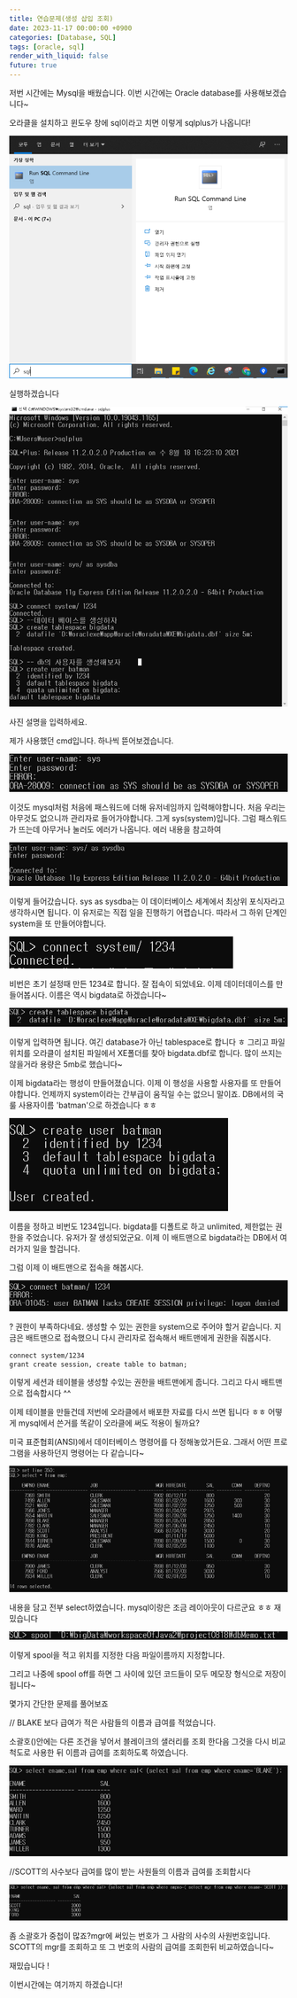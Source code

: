 ```yaml
---
title: 연습문제(생성 삽입 조회)
date: 2023-11-17 00:00:00 +0900
categories: [Database, SQL]
tags: [oracle, sql]
render_with_liquid: false
future: true
---
```


저번 시간에는 Mysql을 배웠습니다. 이번 시간에는 Oracle database를 사용해보겠습니다~

오라클을 설치하고 윈도우 창에 sql이라고 치면 이렇게 sqlplus가 나옵니다!

![Desktop View](/assets/img/Database/SQL/Practice1-Insert-Create-Select/1.png)

실행하겠습니다

![Desktop View](/assets/img/Database/SQL/Practice1-Insert-Create-Select/2.png)

사진 설명을 입력하세요.

제가 사용했던 cmd입니다. 하나씩 뜯어보겠습니다.

![Desktop View](/assets/img/Database/SQL/Practice1-Insert-Create-Select/3.png)

이것도 mysql처럼 처음에 패스워드에 더해 유저네임까지 입력해야합니다. 처음 우리는 아무것도 없으니까 관리자로 들어가야합니다. 그게 sys(system)입니다. 그럼 패스워드가 뜨는데 아무거나 눌러도 에러가 나옵니다. 에러 내용을 참고하여

![Desktop View](/assets/img/Database/SQL/Practice1-Insert-Create-Select/4.png)

이렇게 들어갔습니다. sys as sysdba는 이 데이터베이스 세계에서 최상위 포식자라고 생각하시면 됩니다. 이 유저로는 직접 일을 진행하기 어렵습니다. 따라서 그 하위 단계인 system을 또 만들어야합니다.

![Desktop View](/assets/img/Database/SQL/Practice1-Insert-Create-Select/5.png)

비번은 초기 설정때 만든 1234로 합니다. 잘 접속이 되었네요. 이제 데이터데이스를 만들어봅시다. 이름은 역시 bigdata로 하겠습니다~

![Desktop View](/assets/img/Database/SQL/Practice1-Insert-Create-Select/6.png)

이렇게 입력하면 됩니다. 여긴 database가 아닌 tablespace로 합니다 ㅎ 그리고 파일 위치를 오라클이 설치된 파일에서 XE폴더를 찾아 bigdata.dbf로 합니다. 많이 쓰지는 않을거라 용량은 5mb로 했습니다~

이제 bigdata라는 행성이 만들어졌습니다. 이제 이 행성을 사용할 사용자를 또 만들어야합니다. 언제까지 system이라는 간부급이 움직일 수는 없으니 말이죠. DB에서의 국룰 사용자이름 'batman'으로 하겠습니다 ㅎㅎ

![Desktop View](/assets/img/Database/SQL/Practice1-Insert-Create-Select/7.png)

이름을 정하고 비번도 1234입니다. bigdata를 디폴트로 하고 unlimited, 제한없는 권한을 주었습니다. 유저가 잘 생성되었군요. 이제 이 배트맨으로 bigdata라는 DB에서 여러가지 일을 할겁니다.

그럼 이제 이 배트맨으로 접속을 해봅시다.

![Desktop View](/assets/img/Database/SQL/Practice1-Insert-Create-Select/8.png)

? 권한이 부족하다네요. 생성할 수 있는 권한을 system으로 주어야 할거 같습니다. 지금은 배트맨으로 접속했으니 다시 관리자로 접속해서 배트맨에게 권한을 줘봅시다.

```
connect system/1234
grant create session, create table to batman;
```

이렇게 세션과 테이블을 생성할 수있는 권한을 배트맨에게 줍니다. 그리고 다시 배트맨으로 접속합시다 ^^

이제 테이블을 만들건데 저번에 오라클에서 배포한 자료를 다시 쓰면 됩니다 ㅎㅎ 어떻게 mysql에서 쓴거를 똑같이 오라클에 써도 적용이 될까요?

미국 표준협회(ANSI)에서 데이터베이스 명령어를 다 정해놓았거든요. 그래서 어떤 프로그램을 사용하던지 명령어는 다 같습니다~

![Desktop View](/assets/img/Database/SQL/Practice1-Insert-Create-Select/9.png)

내용을 담고 전부 select하였습니다. mysql이랑은 조금 레이아웃이 다르군요 ㅎㅎ 재밌습니다

![Desktop View](/assets/img/Database/SQL/Practice1-Insert-Create-Select/10.png)

이렇게 spool을 적고 위치를 지정한 다음 파일이름까지 지정합니다.

그리고 나중에 spool off를 하면 그 사이에 있던 코드들이 모두 메모장 형식으로 저장이 됩니다~

몇가지 간단한 문제를 풀어보죠

// BLAKE 보다 급여가 적은 사람들의 이름과 급여를 적었습니다.

소괄호()안에는 다른 조건을 넣어서 블레이크의 샐러리를 조회 한다음 그것을 다시 비교척도로 사용한 뒤 이름과 급여를 조회하도록 하였습니다.

![Desktop View](/assets/img/Database/SQL/Practice1-Insert-Create-Select/11.png)

//SCOTT의 사수보다 급여를 많이 받는 사원들의 이름과 급여를 조회합시다

![Desktop View](/assets/img/Database/SQL/Practice1-Insert-Create-Select/12.png)

좀 소괄호가 중첩이 많죠?mgr에 써있는 번호가 그 사람의 사수의 사원번호입니다. SCOTT의 mgr를 조회하고 또 그 번호의 사람의 급여를 조회한뒤 비교하였습니다~

재밌습니다 !

이번시간에는 여기까지 하겠습니다!